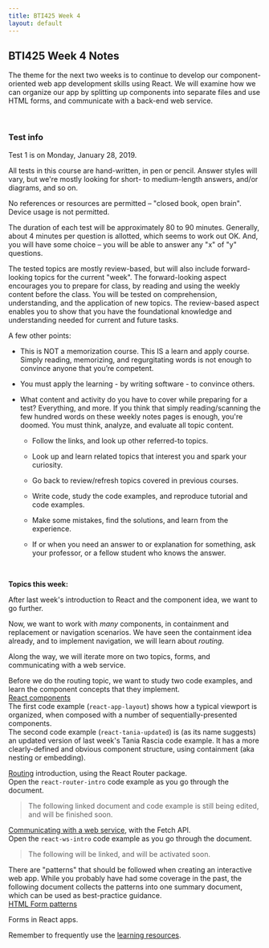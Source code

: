 ```yaml
---
title: BTI425 Week 4
layout: default
---
```


## BTI425 Week 4 Notes

The theme for the next two weeks is to continue to develop our component-oriented web app development skills using React.  We will examine how we can organize our app by splitting up components into separate files and use HTML forms, and communicate with a back-end web service.

<br>

### Test info

Test 1 is on Monday, January 28, 2019. 

All tests in this course are hand-written, in pen or pencil. Answer styles will vary, but we're mostly looking for short- to medium-length answers, and/or diagrams, and so on.

No references or resources are permitted – "closed book, open brain". Device usage is not permitted. 

The duration of each test will be approximately 80 to 90 minutes. Generally, about 4 minutes per question is allotted, which seems to work out OK. And, you will have some choice – you will be able to answer any "x" of "y" questions.

The tested topics are mostly review-based, but will also include forward-looking topics for the current "week".  The forward-looking aspect encourages you to prepare for class, by reading and using the weekly content before the class. You will be tested on comprehension, understanding, and the application of new topics. The review-based aspect enables you to show that you have the foundational knowledge and understanding needed for current and future tasks.

A few other points:

* This is NOT a memorization course. This IS a learn and apply course. Simply reading, memorizing, and regurgitating words is not enough to convince anyone that you’re competent. 

* You must apply the learning - by writing software - to convince others. 

* What content and activity do you have to cover while preparing for a test? Everything, and more. If you think that simply reading/scanning the few hundred words on these weekly notes pages is enough, you're doomed. You must think, analyze, and evaluate all topic content. 

  * Follow the links, and look up other referred-to topics. 

  * Look up and learn related topics that interest you and spark your curiosity. 

  * Go back to review/refresh topics covered in previous courses. 

  * Write code, study the code examples, and reproduce tutorial and code examples. 

  * Make some mistakes, find the solutions, and learn from the experience. 

  * If or when you need an answer to or explanation for something, ask your professor, or a fellow student who knows the answer. 

<br>

**Topics this week:**

After last week's introduction to React and the component idea, we want to go further. 

Now, we want to work with *many* components, in containment and replacement or navigation scenarios. We have seen the containment idea already, and to implement navigation, we will learn about *routing*. 

Along the way, we will iterate more on two topics, forms, and communicating with a web service. 

Before we do the routing topic, we want to study two code examples, and learn the component concepts that they implement.  
[React components](react-components)  
The first code example (`react-app-layout`) shows how a typical viewport is organized, when composed with a number of sequentially-presented components.  
The second code example (`react-tania-updated`) is (as its name suggests) an updated version of last week's Tania Rascia code example. It has a more clearly-defined and obvious component structure, using containment (aka nesting or embedding). 

[Routing](react-routing) introduction, using the React Router package.  
Open the `react-router-intro` code example as you go through the document. 

> The following linked document and code example is still being edited, and will be finished soon. 

[Communicating with a web service](react-web-service-intro), with the Fetch API.  
Open the `react-ws-intro` code example as you go through the document. 

> The following will be linked, and will be activated soon. 

There are "patterns" that should be followed when creating an interactive web app. While you probably have had some coverage in the past, the following document collects the patterns into one summary document, which can be used as best-practice guidance.  
[HTML Form patterns](html-form-patterns)

Forms in React apps. 

Remember to frequently use the [learning resources](/resources).

<br>
